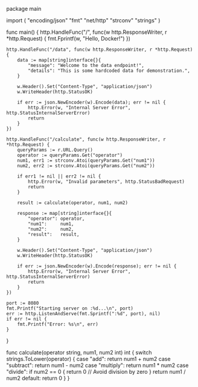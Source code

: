 package main

import (
	"encoding/json"
	"fmt"
	"net/http"
	"strconv"
	"strings"
)

func main() {
	http.HandleFunc("/", func(w http.ResponseWriter, r *http.Request) {
		fmt.Fprintf(w, "Hello, Docker!")
	})

	http.HandleFunc("/data", func(w http.ResponseWriter, r *http.Request) {
		data := map[string]interface{}{
			"message": "Welcome to the data endpoint!",
			"details": "This is some hardcoded data for demonstration.",
		}

		w.Header().Set("Content-Type", "application/json")
		w.WriteHeader(http.StatusOK)

		if err := json.NewEncoder(w).Encode(data); err != nil {
			http.Error(w, "Internal Server Error", http.StatusInternalServerError)
			return
		}
	})

	http.HandleFunc("/calculate", func(w http.ResponseWriter, r *http.Request) {
		queryParams := r.URL.Query()
		operator := queryParams.Get("operator")
		num1, err1 := strconv.Atoi(queryParams.Get("num1"))
		num2, err2 := strconv.Atoi(queryParams.Get("num2"))

		if err1 != nil || err2 != nil {
			http.Error(w, "Invalid parameters", http.StatusBadRequest)
			return
		}

		result := calculate(operator, num1, num2)

		response := map[string]interface{}{
			"operator": operator,
			"num1":     num1,
			"num2":     num2,
			"result":   result,
		}

		w.Header().Set("Content-Type", "application/json")
		w.WriteHeader(http.StatusOK)

		if err := json.NewEncoder(w).Encode(response); err != nil {
			http.Error(w, "Internal Server Error", http.StatusInternalServerError)
			return
		}
	})

	port := 8080
	fmt.Printf("Starting server on :%d...\n", port)
	err := http.ListenAndServe(fmt.Sprintf(":%d", port), nil)
	if err != nil {
		fmt.Printf("Error: %s\n", err)
	}
}

func calculate(operator string, num1, num2 int) int {
	switch strings.ToLower(operator) {
	case "add":
		return num1 + num2
	case "subtract":
		return num1 - num2
	case "multiply":
		return num1 * num2
	case "divide":
		if num2 == 0 {
			return 0 // Avoid division by zero
		}
		return num1 / num2
	default:
		return 0
	}
}

